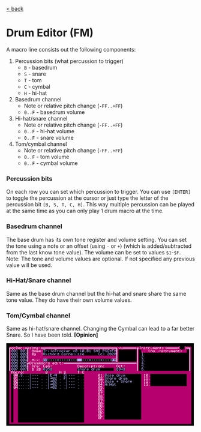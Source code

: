 
<a href="trilotracker.md">< back</a>

# Drum Editor (FM)

A macro line consists out the following components:

1. Percussion bits (what percussion to trigger)
    - `B` - basedrum
    - `S` - snare
    - `T` - tom
    - `C` - cymbal
    - `H` - hi-hat
2. Basedrum channel
    - Note or relative pitch change (`-FF..+FF`)
    - `0..F` - basedrum volume
3. Hi-hat/snare channel
    - Note or relative pitch change (`-FF..+FF`)
    - `0..F` - hi-hat volume
    - `0..F` - snare volume
4. Tom/cymbal channel
    - Note or relative pitch change (`-FF..+FF`)
    - `0..F` - tom volume
    - `0..F` - cymbal volume

### Percussion bits

On each row you can set which percussion to trigger. You can use `[ENTER]` to toggle the percussion at the cursor or just type the letter of the percussion bit `[B, S, T, C, H]`. This way multiple percussion can be played at the same time as you can only play 1 drum macro at the time.

### Basedrum channel

The base drum has its own tone register and volume setting. 
You can set the tone using a note or an offset (using `-` or `+`) (which is added/subtracted from the last know tone value). 
The volume can be set to values `$1`-`$F`. 
Note: The tone and volume values are optional. If not specified any previous value will be used.

### Hi-Hat/Snare channel

Same as the base drum channel but the hi-hat and snare share the same tone value. They do have their own volume values.

### Tom/Cymbal channel

Same as hi-hat/snare channel. 
Changing the Cymbal can lead to a far better Snare. So I have been told. **[Opinion]**

<a href="img\drumeditor.png"><img src="img\drumeditor.png" width="500px"/></a>